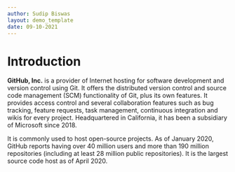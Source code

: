 ```yaml
---
author: Sudip Biswas
layout: demo_template
date: 09-10-2021
---
```

# Introduction

**GitHub, Inc.** is a provider of Internet hosting for software development and version control using Git. It offers the distributed version control and source code management (SCM) functionality of Git, plus its own features. It provides access control and several collaboration features such as bug tracking, feature requests, task management, continuous integration and wikis for every project. Headquartered in California, it has been a subsidiary of Microsoft since 2018.

It is commonly used to host open-source projects. As of January 2020, GitHub reports having over 40 million users and more than 190 million repositories (including at least 28 million public repositories). It is the largest source code host as of April 2020.
